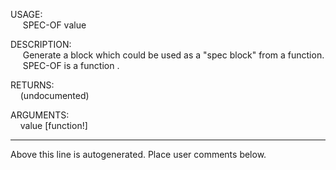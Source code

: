 USAGE:  
&nbsp;&nbsp;&nbsp;&nbsp;&nbsp;SPEC-OF&nbsp;value&nbsp;  
  
DESCRIPTION:  
&nbsp;&nbsp;&nbsp;&nbsp;&nbsp;Generate&nbsp;a&nbsp;block&nbsp;which&nbsp;could&nbsp;be&nbsp;used&nbsp;as&nbsp;a&nbsp;"spec&nbsp;block"&nbsp;from&nbsp;a&nbsp;function.  
&nbsp;&nbsp;&nbsp;&nbsp;&nbsp;SPEC-OF&nbsp;is&nbsp;a&nbsp;function&nbsp;.  
  
RETURNS:  
&nbsp;&nbsp;&nbsp;&nbsp;(undocumented)  
  
ARGUMENTS:  
&nbsp;&nbsp;&nbsp;&nbsp;value&nbsp;[function!]  
___
Above this line is autogenerated. Place user comments below.